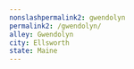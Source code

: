 ```yaml
---
﻿nonslashpermalink2: gwendolyn
permalink2: /gwendolyn/
alley: Gwendolyn
city: Ellsworth
state: Maine
---
```


